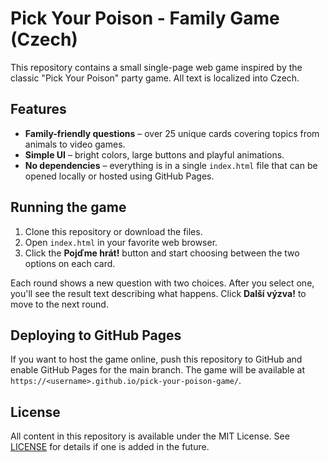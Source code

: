 # Pick Your Poison - Family Game (Czech)

This repository contains a small single-page web game inspired by the classic "Pick Your Poison" party game.
All text is localized into Czech.

## Features

- **Family-friendly questions** – over 25 unique cards covering topics from animals to video games.
- **Simple UI** – bright colors, large buttons and playful animations.
- **No dependencies** – everything is in a single `index.html` file that can be opened locally or hosted using GitHub Pages.

## Running the game

1. Clone this repository or download the files.
2. Open `index.html` in your favorite web browser.
3. Click the **Pojďme hrát!** button and start choosing between the two options on each card.

Each round shows a new question with two choices. After you select one, you'll see the result text describing what happens. Click **Další výzva!** to move to the next round.

## Deploying to GitHub Pages

If you want to host the game online, push this repository to GitHub and enable GitHub Pages for the main branch. The game will be available at `https://<username>.github.io/pick-your-poison-game/`.

## License

All content in this repository is available under the MIT License. See [LICENSE](LICENSE) for details if one is added in the future.

